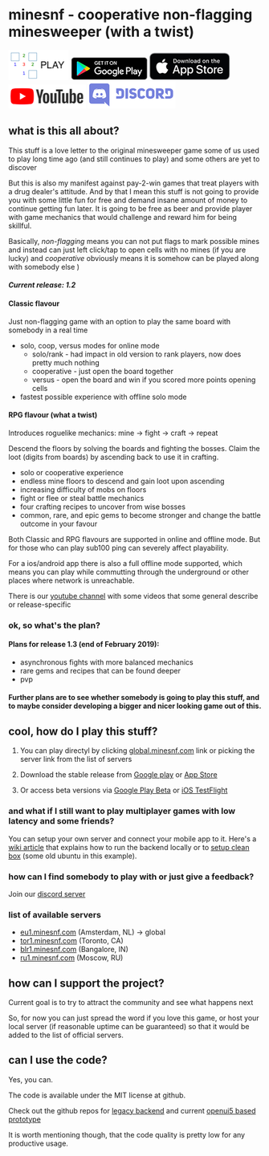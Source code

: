 # minesnf - cooperative non-flagging minesweeper (with a twist)

[![Global server](./web.png)](http://global.minesnf.com/ui5)
[![Google Play](./gplay.png)](https://play.google.com/store/apps/details?id=com.minesnf.openui5)
[![App Store](./appstr.png)](https://itunes.apple.com/app/id1448244535)
[![Youtube Channel](./ytb.png)](https://www.youtube.com/channel/UCEvqfPKGtfqfyeMCnw7B_zA)
[![Discord Channel](./dscrd.png)](https://discord.gg/uWnVeZE)

## what is this all about?
This stuff is a love letter to the original minesweeper game some of us used to play long time ago (and still continues to play) and some others are yet to discover

But this is also my manifest against pay-2-win games that treat players with a drug dealer's attitude. And by that I mean this stuff is not going to provide you with some little fun for free and demand insane amount of money to continue getting fun later. It is going to be free as beer and provide player with game mechanics that would challenge and reward him for being skillful.

Basically, *non-flagging* means you can not put flags to mark possible mines and instead can just left click/tap to open cells with no mines (if you are lucky) and  *cooperative* obviously means it is somehow can be played along with somebody else )

#### ***Current release: 1.2***

#### Classic flavour
Just non-flagging game with an option to play the same board with somebody in a real time
- solo, coop, versus modes for online mode
    -  solo/rank - had impact in old version to rank players, now does pretty much nothing 
    -  cooperative - just open the board together
    -  versus - open the board and win if you scored more points opening cells
- fastest possible experience with offline solo mode

#### RPG flavour (what a twist)
Introduces roguelike mechanics: mine -> fight -> craft -> repeat

Descend the floors by solving the boards and fighting the bosses. Claim the loot (digits from boards) by ascending back to use it in crafting.

- solo or cooperative experience
- endless mine floors to descend and gain loot upon ascending
- increasing difficulty of mobs on floors
- fight or flee or steal battle mechanics
- four crafting recipes to uncover from wise bosses
- common, rare, and epic gems to become stronger and change the battle outcome in your favour


Both Classic and RPG flavours are supported in online and offline mode.
But for those who can play sub100 ping can severely affect playability.

For a ios/android app there is also a full offline mode supported, which means you can play while commutting through the underground or other places where network is unreachable.

There is our [youtube channel](https://www.youtube.com/channel/UCEvqfPKGtfqfyeMCnw7B_zA) with some videos that some general describe or release-specific

### ok, so what's the plan?

#### Plans for release 1.3 (end of February 2019):
- asynchronous fights with more balanced mechanics
- rare gems and recipes that can be found deeper
- pvp

#### Further plans are to see whether somebody is going to play this stuff, and to maybe consider developing a bigger and nicer looking game out of this.

## cool, how do I play this stuff?

1. You can play directyl by clicking [global.minesnf.com](http://global.minesnf.com/ui5) link or picking the server link from the list of servers

2. Download the stable release from [Google play](https://play.google.com/store/apps/details?id=com.minesnf.openui5) or [App Store](https://itunes.apple.com/app/id1448244535)

3. Or access beta versions via [Google Play Beta](https://play.google.com/apps/testing/com.minesnf.openui5) or [iOS TestFlight](https://testflight.apple.com/join/wORyXZqw) 

### and what if I still want to play multiplayer games with low latency and some friends? ###
You can setup your own server and connect your mobile app to it. Here's a [wiki article](https://github.com/myakinkii/minesNF/wiki/Run-backend-locally) that explains how to run the backend locally or to [setup clean box](https://github.com/myakinkii/minesNF/wiki/Run-own-backend) (some old ubuntu in this example).

### how can I find somebody to play with or just give a feedback?
Join our [discord server](https://discord.gg/uWnVeZE)

### list of available servers
* [eu1.minesnf.com](http://eu1.minesnf.com/ui5) (Amsterdam, NL) -> global
* [tor1.minesnf.com](http://tor1.minesnf.com/ui5) (Toronto, CA)
* [blr1.minesnf.com](http://blr1.minesnf.com/ui5) (Bangalore, IN)
* [ru1.minesnf.com](http://ru1.minesnf.com/ui5) (Moscow, RU)

## how can I support the project?

Current goal is to try to attract the community and see what happens next 

So, for now you can just spread the word if you love this game, or host your local server (if reasonable uptime can be guaranteed) so that it would be added to the list of official servers.

## can I use the code?
Yes, you can. 

The code is available under the MIT license at github.

Check out the github repos for [legacy backend](https://github.com/myakinkii/minesNF) and current [openui5 based prototype](https://github.com/myakinkii/ui5client)

It is worth mentioning though, that the code quality is pretty low for any productive usage.

